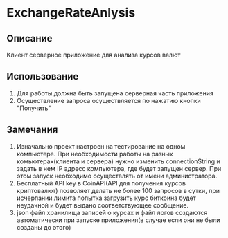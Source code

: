 # ExchangeRateAnlysis
## Описание
Клиент серверное приложение для анализа курсов валют
## Использование 
1. Для работы должна быть запущена серверная часть приложения
2. Осуществление запроса осуществляется по нажатию кнопки "Получить"
## Замечания
1. Изначально проект настроен на тестирование на одном компьютере. При необходимости работы на разных комьютерах(клиента и сервера) нужно изменить connectionString и задать в нем IP адресс компьютера, где будет запущен сервер. При этом запуск необходимо осуществлять от имени администратора.
2. Бесплатный API key в CoinAPI(API для получения курсов криптовалют) позволяет делать не более 100 запросов в сутки, при исчерпании лимита попытка загрузить курс биткоина будет неудачной и будет выдано соответствующее сообщение.
3. json файл хранилища записей о курсах и файл логов создаются автоматически при запуске приложения(в случае если они не были созданы до этого)


